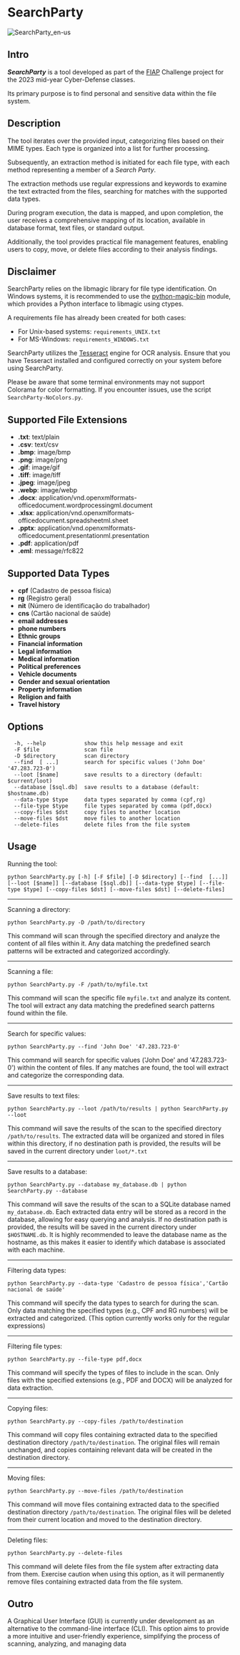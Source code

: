# SearchParty #

![SearchParty_en-us](https://github.com/0xSickb0y/SearchParty/assets/148525929/f2bdf931-cc06-4837-bbff-fe213aa3dcc6)

## Intro ##
 _**SearchParty**_ is a tool developed as part of the [FIAP](https://www.fiap.com.br) Challenge project for the 2023 mid-year Cyber-Defense classes.

Its primary purpose is to find personal and sensitive data within the file system.

## Description

The tool iterates over the provided input, categorizing files based on their MIME types. Each type is organized into a list for further processing.

Subsequently, an extraction method is initiated for each file type, with each method representing a member of a _Search Party_.

The extraction methods use regular expressions and keywords to examine the text extracted from the files, searching for matches with the supported data types.

During program execution, the data is mapped, and upon completion, the user receives a comprehensive mapping of its location, available in database format, text files, or standard output.

Additionally, the tool provides practical file management features, enabling users to copy, move, or delete files according to their analysis findings.

## Disclaimer

SearchParty relies on the libmagic library for file type identification. On Windows systems, it is recommended to use the [python-magic-bin](https://pypi.org/project/python-magic-bin/) module, which provides a Python interface to libmagic using ctypes.

A requirements file has already been created for both cases:

- For Unix-based systems: `requirements_UNIX.txt`
- For MS-Windows: `requirements_WINDOWS.txt`

SearchParty utilizes the [Tesseract](https://github.com/tesseract-ocr/tesseract) engine for OCR analysis. Ensure that you have Tesseract installed and configured correctly on your system before using SearchParty.

Please be aware that some terminal environments may not support Colorama for color formatting. If you encounter issues, use the script `SearchParty-NoColors.py`.

##  Supported File Extensions
- **.txt**: text/plain
- **.csv**: text/csv
- **.bmp**: image/bmp
- **.png**: image/png
- **.gif**: image/gif
- **.tiff**: image/tiff
- **.jpeg**: image/jpeg
- **.webp**: image/webp
- **.docx**: application/vnd.openxmlformats-officedocument.wordprocessingml.document
- **.xlsx**: application/vnd.openxmlformats-officedocument.spreadsheetml.sheet
- **.pptx**: application/vnd.openxmlformats-officedocument.presentationml.presentation
- **.pdf**: application/pdf
- **.eml**: message/rfc822

## Supported Data Types
- **cpf** (Cadastro de pessoa física)
- **rg** (Registro geral)
- **nit** (Número de identificação do trabalhador)
- **cns** (Cartão nacional de saúde)
- **email addresses**
- **phone numbers**
- **Ethnic groups**
- **Financial information**
- **Legal information**
- **Medical information**
- **Political preferences**
- **Vehicle documents**
- **Gender and sexual orientation**
- **Property information**
- **Religion and faith**
- **Travel history**

## Options
```
  -h, --help            show this help message and exit
  -F $file              scan file
  -D $directory         scan directory
  --find  [ ...]        search for specific values ('John Doe' '47.283.723-0')
  --loot [$name]        save results to a directory (default: $current/loot)
  --database [$sql.db]  save results to a database (default: $hostname.db)
  --data-type $type     data types separated by comma (cpf,rg)
  --file-type $type     file types separated by comma (pdf,docx)
  --copy-files $dst     copy files to another location
  --move-files $dst     move files to another location
  --delete-files        delete files from the file system
```

## Usage

Running the tool:

    python SearchParty.py [-h] [-F $file] [-D $directory] [--find  [...]] [--loot [$name]] [--database [$sql.db]] [--data-type $type] [--file-type $type] [--copy-files $dst] [--move-files $dst] [--delete-files]

---

Scanning a directory:
    
    python SearchParty.py -D /path/to/directory

This command will scan through the specified directory and analyze the content of all files within it. Any data matching the predefined search patterns will be extracted and categorized accordingly.

---

Scanning a file:

    python SearchParty.py -F /path/to/myfile.txt

This command will scan the specific file `myfile.txt` and analyze its content. The tool will extract any data matching the predefined search patterns found within the file.

---

Search for specific values:

    python SearchParty.py --find 'John Doe' '47.283.723-0'

This command will search for specific values ('John Doe' and '47.283.723-0') within the content of files. If any matches are found, the tool will extract and categorize the corresponding data.

---

Save results to text files:

    python SearchParty.py --loot /path/to/results | python SearchParty.py --loot

This command will save the results of the scan to the specified directory `/path/to/results`. The extracted data will be organized and stored in files within this directory, if no destination path is provided, the results will be saved in the current directory under `loot/*.txt`

---

Save results to a database:

    python SearchParty.py --database my_database.db | python SearchParty.py --database

This command will save the results of the scan to a SQLite database named `my_database.db`. Each extracted data entry will be stored as a record in the database, allowing for easy querying and analysis. If no destination path is provided, the results will be saved in the current directory under `$HOSTNAME.db`. It is highly recommended to leave the database name as the hostname, as this makes it easier to identify which database is associated with each machine.

---

Filtering data types:

    python SearchParty.py --data-type 'Cadastro de pessoa física','Cartão nacional de saúde'


This command will specify the data types to search for during the scan. Only data matching the specified types (e.g., CPF and RG numbers) will be extracted and categorized. (This option currently works only for the regular expressions)

---

Filtering file types:

    python SearchParty.py --file-type pdf,docx

This command will specify the types of files to include in the scan. Only files with the specified extensions (e.g., PDF and DOCX) will be analyzed for data extraction.

---

Copying files:

    python SearchParty.py --copy-files /path/to/destination

This command will copy files containing extracted data to the specified destination directory `/path/to/destination`. The original files will remain unchanged, and copies containing relevant data will be created in the destination directory.

---

Moving files:

    python SearchParty.py --move-files /path/to/destination


This command will move files containing extracted data to the specified destination directory `/path/to/destination`. The original files will be deleted from their current location and moved to the destination directory.

---

Deleting files:

    python SearchParty.py --delete-files

This command will delete files from the file system after extracting data from them. Exercise caution when using this option, as it will permanently remove files containing extracted data from the file system.


## Outro

A Graphical User Interface (GUI) is currently under development as an  alternative to the command-line interface (CLI). This option aims to provide a more intuitive and user-friendly experience, simplifying the process of scanning, analyzing, and managing data
